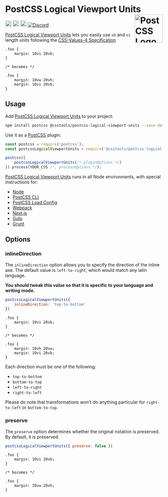 # PostCSS Logical Viewport Units [<img src="https://postcss.github.io/postcss/logo.svg" alt="PostCSS Logo" width="90" height="90" align="right">][PostCSS]

[<img alt="npm version" src="https://img.shields.io/npm/v/@csstools/postcss-logical-viewport-units.svg" height="20">][npm-url] [<img alt="CSS Standard Status" src="https://cssdb.org/images/badges/logical-viewport-units.svg" height="20">][css-url] [<img alt="Build Status" src="https://github.com/csstools/postcss-plugins/workflows/test/badge.svg" height="20">][cli-url] [<img alt="Discord" src="https://shields.io/badge/Discord-5865F2?logo=discord&logoColor=white">][discord]

[PostCSS Logical Viewport Units] lets you easily use `vb` and `vi` length units following the [CSS-Values-4 Specification].

```pcss
.foo {
	margin: 10vi 20vb;
}

/* becomes */

.foo {
	margin: 10vw 20vh;
	margin: 10vi 20vb;
}
```

## Usage

Add [PostCSS Logical Viewport Units] to your project:

```bash
npm install postcss @csstools/postcss-logical-viewport-units --save-dev
```

Use it as a [PostCSS] plugin:

```js
const postcss = require('postcss');
const postcssLogicalViewportUnits = require('@csstools/postcss-logical-viewport-units');

postcss([
	postcssLogicalViewportUnits(/* pluginOptions */)
]).process(YOUR_CSS /*, processOptions */);
```

[PostCSS Logical Viewport Units] runs in all Node environments, with special
instructions for:

- [Node](INSTALL.md#node)
- [PostCSS CLI](INSTALL.md#postcss-cli)
- [PostCSS Load Config](INSTALL.md#postcss-load-config)
- [Webpack](INSTALL.md#webpack)
- [Next.js](INSTALL.md#nextjs)
- [Gulp](INSTALL.md#gulp)
- [Grunt](INSTALL.md#grunt)

## Options

### inlineDirection

The `inlineDirection` option allows you to specify the direction of the inline axe. The default value is `left-to-right`, which would match any latin language.

**You should tweak this value so that it is specific to your language and writing mode.**

```js
postcssLogicalViewportUnits({
	inlineDirection: 'top-to-bottom'
})
```

```pcss
.foo {
	margin: 10vi 20vb;
}

/* becomes */

.foo {
	margin: 10vh 20vw;
	margin: 10vi 20vb;
}
```

Each direction must be one of the following:

- `top-to-bottom`
- `bottom-to-top`
- `left-to-right`
- `right-to-left`

Please do note that transformations won't do anything particular for `right-to-left` or `bottom-to-top`.

### preserve

The `preserve` option determines whether the original notation
is preserved. By default, it is preserved.

```js
postcssLogicalViewportUnits({ preserve: false })
```

```pcss
.foo {
	margin: 10vi 20vb;
}

/* becomes */

.foo {
	margin: 10vw 20vh;
}
```

[cli-url]: https://github.com/csstools/postcss-plugins/actions/workflows/test.yml?query=workflow/test
[css-url]: https://cssdb.org/#logical-viewport-units
[discord]: https://discord.gg/bUadyRwkJS
[npm-url]: https://www.npmjs.com/package/@csstools/postcss-logical-viewport-units

[PostCSS]: https://github.com/postcss/postcss
[PostCSS Logical Viewport Units]: https://github.com/csstools/postcss-plugins/tree/main/plugins/postcss-logical-viewport-units
[CSS-Values-4 Specification]: https://www.w3.org/TR/css-values-4/#viewport-relative-units

